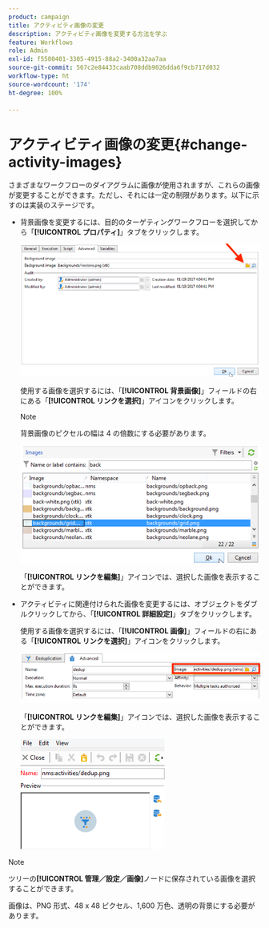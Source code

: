 ```yaml
---
product: campaign
title: アクティビティ画像の変更
description: アクティビティ画像を変更する方法を学ぶ
feature: Workflows
role: Admin
exl-id: f5580401-3305-4915-88a2-3400a32aa7aa
source-git-commit: 567c2e84433caab708ddb9026dda6f9cb717d032
workflow-type: ht
source-wordcount: '174'
ht-degree: 100%

---
```


# アクティビティ画像の変更{#change-activity-images}



さまざまなワークフローのダイアグラムに画像が使用されますが、これらの画像が変更することができます。ただし、それには一定の制限があります。以下に示すのは実装のステージです。

* 背景画像を変更するには、目的のターゲティングワークフローを選択してから「**[!UICONTROL プロパティ]**」タブをクリックします。

  ![](assets/s_user_segmentation_properties_tab.png)

  使用する画像を選択するには、「**[!UICONTROL 背景画像]**」フィールドの右にある「**[!UICONTROL リンクを選択]**」アイコンをクリックします。

  >[!NOTE]
  >
  >背景画像のピクセルの幅は 4 の倍数にする必要があります。

  ![](assets/s_user_segmentation_background_select.png)

  「**[!UICONTROL リンクを編集]**」アイコンでは、選択した画像を表示することができます。

* アクティビティに関連付けられた画像を変更するには、オブジェクトをダブルクリックしてから、「**[!UICONTROL 詳細設定]**」タブをクリックします。

  使用する画像を選択するには、「**[!UICONTROL 画像]**」フィールドの右にある「**[!UICONTROL リンクを選択]**」アイコンをクリックします。

  ![](assets/s_user_segmentation_activity_image.png)

  「**[!UICONTROL リンクを編集]**」アイコンでは、選択した画像を表示することができます。

  ![](assets/s_user_segmentation_activity_image_select.png)

>[!NOTE]
>
>ツリーの&#x200B;**[!UICONTROL 管理／設定／画像]**&#x200B;ノードに保存されている画像を選択することができます。
>  
>画像は、PNG 形式、48 x 48 ピクセル、1,600 万色、透明の背景にする必要があります。
